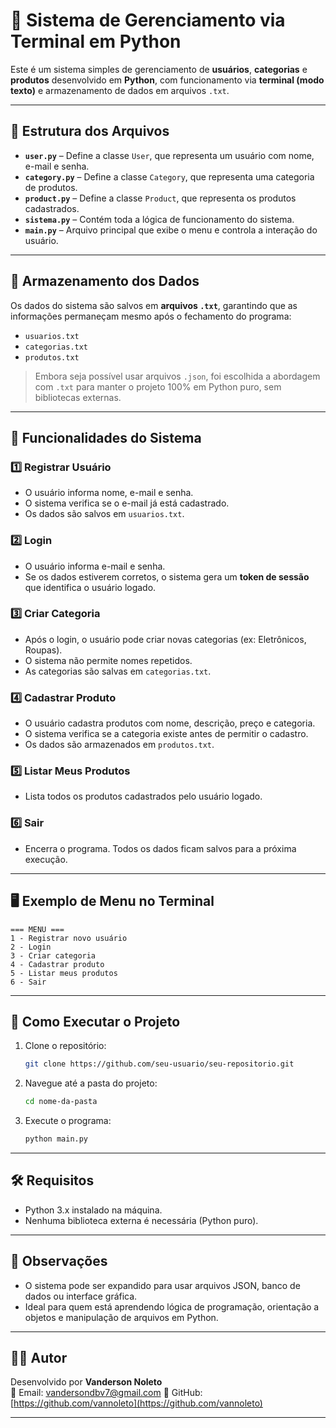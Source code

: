 
# 🐍 Sistema de Gerenciamento via Terminal em Python

Este é um sistema simples de gerenciamento de **usuários**, **categorias** e **produtos** desenvolvido em **Python**, com funcionamento via **terminal (modo texto)** e armazenamento de dados em arquivos `.txt`.

---

## 📁 Estrutura dos Arquivos

- **`user.py`** – Define a classe `User`, que representa um usuário com nome, e-mail e senha.
- **`category.py`** – Define a classe `Category`, que representa uma categoria de produtos.
- **`product.py`** – Define a classe `Product`, que representa os produtos cadastrados.
- **`sistema.py`** – Contém toda a lógica de funcionamento do sistema.
- **`main.py`** – Arquivo principal que exibe o menu e controla a interação do usuário.

---

## 💾 Armazenamento dos Dados

Os dados do sistema são salvos em **arquivos `.txt`**, garantindo que as informações permaneçam mesmo após o fechamento do programa:

- `usuarios.txt`
- `categorias.txt`
- `produtos.txt`

> Embora seja possível usar arquivos `.json`, foi escolhida a abordagem com `.txt` para manter o projeto 100% em Python puro, sem bibliotecas externas.

---

## 🔄 Funcionalidades do Sistema

### 1️⃣ Registrar Usuário
- O usuário informa nome, e-mail e senha.
- O sistema verifica se o e-mail já está cadastrado.
- Os dados são salvos em `usuarios.txt`.

### 2️⃣ Login
- O usuário informa e-mail e senha.
- Se os dados estiverem corretos, o sistema gera um **token de sessão** que identifica o usuário logado.

### 3️⃣ Criar Categoria
- Após o login, o usuário pode criar novas categorias (ex: Eletrônicos, Roupas).
- O sistema não permite nomes repetidos.
- As categorias são salvas em `categorias.txt`.

### 4️⃣ Cadastrar Produto
- O usuário cadastra produtos com nome, descrição, preço e categoria.
- O sistema verifica se a categoria existe antes de permitir o cadastro.
- Os dados são armazenados em `produtos.txt`.

### 5️⃣ Listar Meus Produtos
- Lista todos os produtos cadastrados pelo usuário logado.

### 6️⃣ Sair
- Encerra o programa. Todos os dados ficam salvos para a próxima execução.

---

## 🖥️ Exemplo de Menu no Terminal

```
=== MENU ===
1 - Registrar novo usuário
2 - Login
3 - Criar categoria
4 - Cadastrar produto
5 - Listar meus produtos
6 - Sair
```

---

## 🚀 Como Executar o Projeto

1. Clone o repositório:
   ```bash
   git clone https://github.com/seu-usuario/seu-repositorio.git
   ```

2. Navegue até a pasta do projeto:
   ```bash
   cd nome-da-pasta
   ```

3. Execute o programa:
   ```bash
   python main.py
   ```

---

## 🛠️ Requisitos

- Python 3.x instalado na máquina.
- Nenhuma biblioteca externa é necessária (Python puro).

---

## 📌 Observações

- O sistema pode ser expandido para usar arquivos JSON, banco de dados ou interface gráfica.
- Ideal para quem está aprendendo lógica de programação, orientação a objetos e manipulação de arquivos em Python.

---

## 🧑‍💻 Autor

Desenvolvido por **Vanderson Noleto**  
📧 Email: vandersondbv7@gmail.com 
🔗 GitHub: [https://github.com/vannoleto](https://github.com/vannoleto)

---


